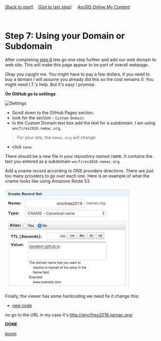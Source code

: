 [[Back to start]](github.md)&nbsp;&nbsp;&nbsp;&nbsp;[[Got to last step]](step6.md)
&nbsp;&nbsp;&nbsp;&nbsp;[ArcGIS Online My Content](http://www.arcgis.com/home/content.html)

&nbsp;

# Step 7: Using your Domain or Subdomain

After completing [step 6](GitHub_step6.md) lets go one step further and add our web domain to web site. This will make this page appear to be part of overall webpage.

Okay you caught me.  You might have to pay a few dollars, if you need to buy a domain I will assume you already did this so the cost remains 0.  You might need I.T.'s help. But it's easy I promise.


**On GitHub go to settings**

![Settings](https://docs.google.com/uc?id=0BykF_bN9fsvIU0hBWE52ZTBjWUE)

- Scroll down to the GitHub Pages section.
- look for the section - `Custom Domain`.
- in the Custom Domain text box add the text for a subdomain.  I am using `wncfires2016.nemac.org`.
> For your site, the `nemac.org` will change.

- click `save`.


There should be a new file in your repository named `CNAME`.  It contains the text you entered as a subdomain `wncfires2016.nemac.org`.

Add a cname record according to DNS providers directions.  There are just too many providers to go over each one.  Here is an example of what the cname looks like using Amazons Route 53.

![rename](dns.png)

Finally, the viewer has some hardcoding we need fix it change this:

- [new code](https://gist.github.com/daveism/d9d2cf2d34c5ee9b540ec5ca8abf4dab/revisions)

no go to the URL in my case it's http://wncfires2016.nemac.org/

**DONE** 

[boom](boom.md)
